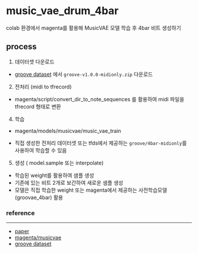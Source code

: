 # music_vae_drum_4bar
colab 환경에서 magenta를 활용해 MusicVAE 모델 학습 후 4bar 비트 생성하기

## process

1. 데이터셋 다운로드

  - [groove dataset](https://magenta.tensorflow.org/datasets/groove) 에서 `groove-v1.0.0-midionly.zip` 다운로드

2. 전처리 (midi to tfrecord)

  - magenta/script/convert_dir_to_note_sequences 를 활용하여 midi 파일을 tfrecord 형태로 변환


4. 학습

  - magenta/models/musicvae/music_vae_train

  - 직접 생성한 전처리 데이터셋 또는 tfds에서 제공하는 `groove/4bar-midionly`를 사용하여 학습할 수 있음

5. 생성 ( model.sample 또는 interpolate)

  - 학습된 weight를 활용하여 샘플 생성
  - 기존에 있는 비트 2개로 보간하여 새로운 샘플 생성
  - 모델은 직접 학습한 weight 또는 magenta에서 제공하는 사전학습모델 (groovae_4bar) 활용

### reference
---
- [paper](https://arxiv.org/pdf/1803.05428.pdf)
- [magenta/musicvae](https://github.com/magenta/magenta/tree/main/magenta/models/music_vae)
- [groove dataset](https://magenta.tensorflow.org/datasets/groove)




